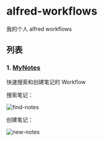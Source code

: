 # alfred-workflows

我的个人 alfred workflows

## 列表

### 1. [MyNotes](https://github.com/coderzh/alfred-workflows/raw/master/MyNotes.alfredworkflow) 

快速搜索和创建笔记的 Workflow

搜索笔记：

![find-notes](http://7xlx3k.com1.z0.glb.clouddn.com/find-notes.png)

创建笔记：

![new-notes](http://7xlx3k.com1.z0.glb.clouddn.com/new-notes.png)


